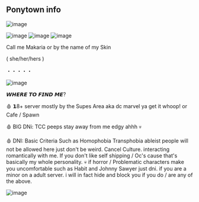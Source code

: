 ## Ponytown info  
![image](https://github.com/user-attachments/assets/1ddeb5c1-1b66-4143-be47-fb43cda70407)


![image](https://github.com/user-attachments/assets/1f617b72-f253-4471-b03a-bfd18967a886) ![image](https://github.com/user-attachments/assets/9da0199b-dbe7-45ef-bf9d-c613873dd28a) ![image](https://github.com/user-attachments/assets/5d414e4e-d2f7-4a60-871d-ffbc69cebb71) 





Call me Makaria or by the name of my Skin  

( she/her/hers ) 

・・・・・

![image](https://github.com/user-attachments/assets/023d1ae0-2d3f-4ccd-aedc-5601ecdef3ee)



𝙒𝙃𝙀𝙍𝙀 𝙏𝙊 𝙁𝙄𝙉𝘿 𝙈𝙀? 

🩸 𝟭8+ server mostly by the Supes Area aka dc marvel ya get it whoop! or Cafe / Spawn 


🩸 BIG DNi: TCC peeps stay away from me edgy ahhh 💀

🩸 DNI: Basic Criteria Such as Homophobia Transphobia ableist people will not be allowed here just don't be weird.  Cancel Culture. interacting romantically with me. If you don't like self shipping / Oc's cause that's basically my whole personality. 💀 if horror / Problematic characters make you uncomfortable such as Habit and Johnny Sawyer just dni. if you are a minor on a adult server. i will in fact hide and block you if you do / are any of the above.






![image](https://github.com/user-attachments/assets/58d5e06e-55d4-4a8b-aced-9f8a318e4b06)



<!--
**Johnnyslaughters/Johnnyslaughters** is a ✨ _special_ ✨ repository because its `README.md` (this file) appears on your GitHub profile.




